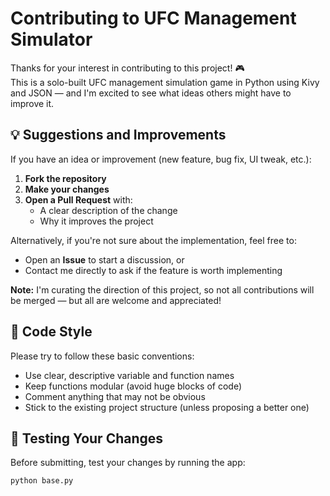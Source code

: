 # Contributing to UFC Management Simulator

Thanks for your interest in contributing to this project! 🎮  
This is a solo-built UFC management simulation game in Python using Kivy and JSON — and I'm excited to see what ideas others might have to improve it.

## 💡 Suggestions and Improvements

If you have an idea or improvement (new feature, bug fix, UI tweak, etc.):

1. **Fork the repository**
2. **Make your changes**
3. **Open a Pull Request** with:
   - A clear description of the change
   - Why it improves the project

Alternatively, if you're not sure about the implementation, feel free to:
- Open an **Issue** to start a discussion, or
- Contact me directly to ask if the feature is worth implementing

**Note:** I'm curating the direction of this project, so not all contributions will be merged — but all are welcome and appreciated!

## 📁 Code Style

Please try to follow these basic conventions:
- Use clear, descriptive variable and function names
- Keep functions modular (avoid huge blocks of code)
- Comment anything that may not be obvious
- Stick to the existing project structure (unless proposing a better one)

## 🧪 Testing Your Changes

Before submitting, test your changes by running the app:
```bash
python base.py
